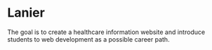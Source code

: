 # Lanier

The goal is to create a healthcare information website and introduce students to web development as a possible career path.
